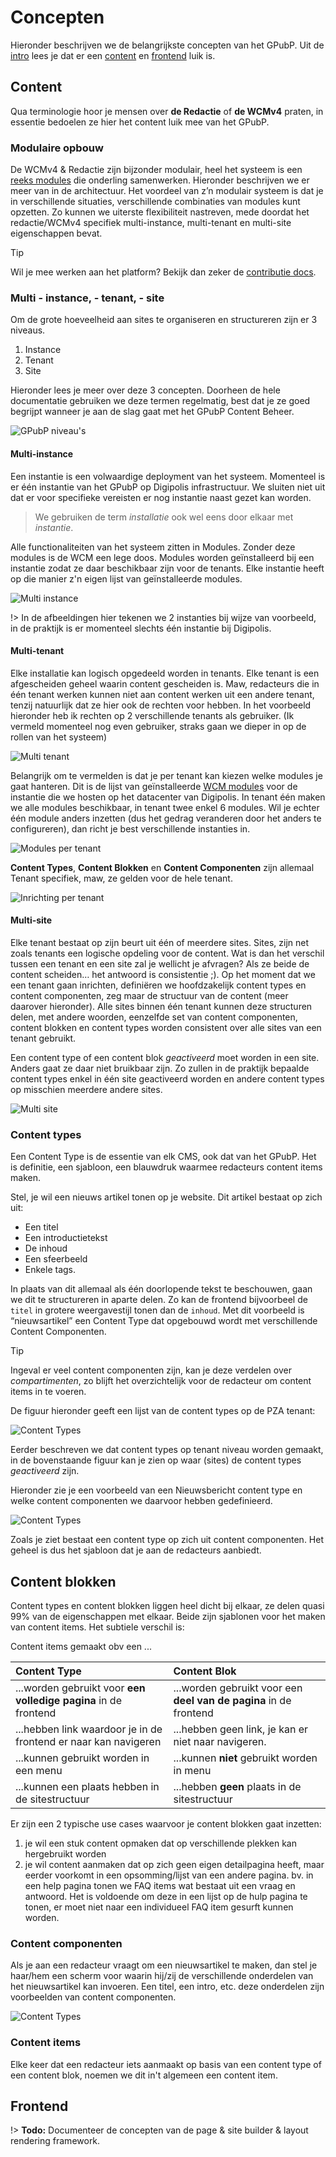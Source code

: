 # Concepten

Hieronder beschrijven we de belangrijkste concepten van het GPubP. Uit de [intro](/modules/README.md "WCM Modules - Intro") lees je dat er een [content](#content) en [frontend](#frontend) luik is. 

## Content 

Qua terminologie hoor je mensen over **de Redactie** of **de WCMv4** praten, in essentie bedoelen ze hier het content luik mee van het GPubP.

### Modulaire opbouw

De WCMv4 & Redactie zijn bijzonder modulair, heel het systeem is een [reeks modules](/modules/content/wcm-modules.md) die onderling samenwerken. Hieronder beschrijven we er meer van in de architectuur. Het voordeel van z’n modulair systeem is dat je in verschillende situaties, verschillende combinaties van modules kunt opzetten. Zo kunnen we uiterste flexibiliteit nastreven, mede doordat het redactie/WCMv4 specifiek multi-instance, multi-tenant en multi-site eigenschappen bevat.

> [!tip]
> Wil je mee werken aan het platform? Bekijk dan zeker de [contributie docs](/modules/content/getting-started.md).

### Multi - instance, - tenant, - site

Om de grote hoeveelheid aan sites te organiseren en structureren zijn er 3 niveaus. 

1. Instance
2. Tenant
3. Site

Hieronder lees je meer over deze 3 concepten. Doorheen de hele documentatie gebruiken we deze termen regelmatig, best dat je ze goed begrijpt wanneer je aan de slag gaat met het GPubP Content Beheer.

![GPubP niveau's](../assets/gpubp-basisbegrippen-instance.png 'De verschillende niveau\'s van het GPubP')

#### Multi-instance

Een instantie is een volwaardige deployment van het systeem. Momenteel is er één instantie van het GPubP op Digipolis infrastructuur. We sluiten niet uit dat er voor specifieke vereisten er nog instantie naast gezet kan worden. 

> We gebruiken de term *installatie* ook wel eens door elkaar met *instantie*.

Alle functionaliteiten van het systeem zitten in Modules. Zonder deze modules is de WCM een lege doos. Modules worden geïnstalleerd bij een instantie zodat ze daar beschikbaar zijn voor de tenants. Elke instantie heeft op die manier z'n eigen lijst van geïnstalleerde modules.

![Multi instance](../assets/gpubp-basisbegrippen-modules.png 'Meerdere instanties van het GPubP')

!> In de afbeeldingen hier tekenen we 2 instanties bij wijze van voorbeeld, in de praktijk is er momenteel slechts één instantie bij Digipolis.

#### Multi-tenant

Elke installatie kan logisch opgedeeld worden in tenants. Elke tenant is een afgescheiden geheel waarin content gescheiden is. Maw, redacteurs die in één tenant werken kunnen niet aan content werken uit een andere tenant, tenzij natuurlijk dat ze hier ook de rechten voor hebben. In het voorbeeld hieronder heb ik rechten op 2 verschillende tenants als gebruiker. (Ik vermeld momenteel nog even gebruiker, straks gaan we dieper in op de rollen van het systeem)

![Multi tenant](../assets/gpubp-multi-tenant.jpg 'Een instantie met 2 tenants')

Belangrijk om te vermelden is dat je per tenant kan kiezen welke modules je gaat hanteren. Dit is de lijst van geïnstalleerde [WCM modules](/modules/content/wcm-modules.md) voor de instantie die we hosten op het datacenter van Digipolis. In tenant één maken we alle modules beschikbaar, in tenant twee enkel 6 modules. Wil je echter één module anders inzetten (dus het gedrag veranderen door het anders te configureren), dan richt je best verschillende instanties in.

![Modules per tenant](../assets/gpubp-basisbegrippen-modules-per-tenant.png 'De verschillende modules per tenant')

**Content Types**, **Content Blokken** en **Content Componenten** zijn allemaal Tenant specifiek, maw, ze gelden voor de hele tenant.

![Inrichting per tenant](../assets/gpubp-basisbegrippen-content-types.png 'Content types, blokken en componenten zijn per tenant')

#### Multi-site

Elke tenant bestaat op zijn beurt uit één of meerdere sites. Sites, zijn net zoals tenants een logische opdeling voor de content. Wat is dan het verschil tussen een tenant en een site zal je wellicht je afvragen? Als ze beide de content scheiden… het antwoord is consistentie ;). Op het moment dat we een tenant gaan inrichten, definiëren we hoofdzakelijk content types en content componenten, zeg maar de structuur van de content (meer daarover hieronder). Alle sites binnen één tenant kunnen deze structuren delen, met andere woorden, eenzelfde set van content componenten, content blokken en content types worden consistent over alle sites van een tenant gebruikt. 

Een content type of een content blok *geactiveerd* moet worden in een site. Anders gaat ze daar niet bruikbaar zijn. Zo zullen in de praktijk bepaalde content types enkel in één site geactiveerd worden en andere content types op misschien meerdere andere sites.

![Multi site](../assets/gpubp-basisbegrippen-sites.png 'Meerdere sites binnen één tenant')

### Content types

Een Content Type is de essentie van elk CMS, ook dat van het GPubP. Het is definitie, een sjabloon, een blauwdruk waarmee redacteurs content items maken. 

Stel, je wil een nieuws artikel tonen op je website. Dit artikel bestaat op zich uit:

* Een titel
* Een introductietekst
* De inhoud
* Een sfeerbeeld
* Enkele tags.

In plaats van dit allemaal als één doorlopende tekst te beschouwen, gaan we dit te structureren in aparte delen. Zo kan de frontend bijvoorbeel de <code>titel</code> in grotere weergavestijl tonen dan de <code>inhoud</code>. Met dit voorbeeld is “nieuwsartikel” een Content Type dat opgebouwd wordt met verschillende Content Componenten. 

> [!Tip] 
> Ingeval er veel content componenten zijn, kan je deze verdelen over *compartimenten*, zo blijft het overzichtelijk voor de redacteur om content items in te voeren.

De figuur hieronder geeft een lijst van de content types op de PZA tenant:

![Content Types](../assets/gpubp-content-types.jpg 'Het overzicht van content types in de Redactie')

Eerder beschreven we dat content types op tenant niveau worden gemaakt, in de bovenstaande figuur kan je zien op waar (sites) de content types *geactiveerd* zijn.

Hieronder zie je een voorbeeld van een Nieuwsbericht content type en welke content componenten we daarvoor hebben gedefinieerd.

![Content Types](../assets/gpubp-content-type.jpg 'Een nieuwsbericht content type')

Zoals je ziet bestaat een content type op zich uit content componenten. Het geheel is dus het sjabloon dat je aan de redacteurs aanbiedt.

## Content blokken

Content types en content blokken liggen heel dicht bij elkaar, ze delen quasi 99% van de eigenschappen met elkaar. Beide zijn sjablonen voor het maken van content items. Het subtiele verschil is:

Content items gemaakt obv een ...

| Content Type                                                    | Content Blok                                                      |
|:----------------------------------------------------------------|:------------------------------------------------------------------|
| ...worden gebruikt voor **een volledige pagina** in de frontend | ...worden gebruikt voor een **deel van de pagina** in de frontend |
| ...hebben link waardoor je in de frontend er naar kan navigeren | ...hebben geen link, je kan er niet naar navigeren.               |
| ...kunnen gebruikt worden in een menu                           | ...kunnen **niet** gebruikt worden in menu                        |
| ...kunnen een plaats hebben in de sitestructuur                 | ...hebben **geen** plaats in de sitestructuur                     |

Er zijn een 2 typische use cases waarvoor je content blokken gaat inzetten:

1. je wil een stuk content opmaken dat op verschillende plekken kan hergebruikt worden
2. je wil content aanmaken dat op zich geen eigen detailpagina heeft, maar eerder voorkomt in een opsomming/lijst van een andere pagina. 
   bv. in een help pagina tonen we FAQ items wat bestaat uit een vraag en antwoord. Het is voldoende om deze in een lijst op de hulp pagina te tonen, er moet niet naar een individueel FAQ item gesurft kunnen worden.

### Content componenten

Als je aan een redacteur vraagt om een nieuwsartikel te maken, dan stel je haar/hem een scherm voor waarin hij/zij de verschillende onderdelen van het nieuwsartikel kan invoeren. Een titel, een intro, etc. deze onderdelen zijn voorbeelden van content componenten.

![Content Types](../assets/gpubp-content-componenten.jpg 'Content componenten')

### Content items

Elke keer dat een redacteur iets aanmaakt op basis van een content type of een content blok, noemen we dit in't algemeen een content item.

## Frontend

!> **Todo:** Documenteer de concepten van de page & site builder & layout rendering framework.

